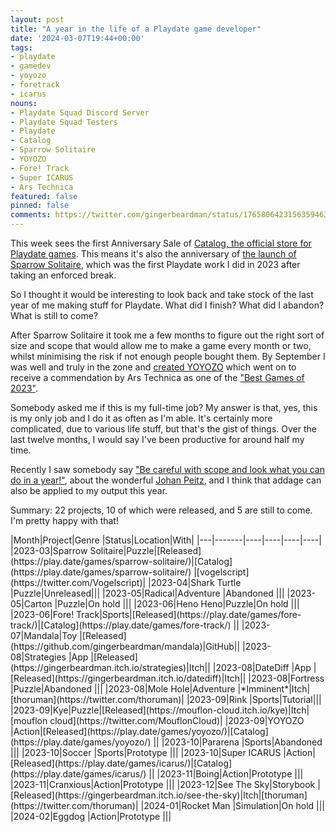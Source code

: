```yaml
---
layout: post
title: "A year in the life of a Playdate game developer"
date: '2024-03-07T19:44+00:00'
tags:
- playdate
- gamedev
- yoyozo
- foretrack
- icarus
nouns:
- Playdate Squad Discord Server
- Playdate Squad Testers
- Playdate
- Catalog
- Sparrow Solitaire
- YOYOZO
- Fore! Track
- Super ICARUS
- Ars Technica
featured: false
pinned: false
comments: https://twitter.com/gingerbeardman/status/1765806423156359463
---
```


This week sees the first Anniversary Sale of [Catalog, the official store for Playdate games](https://play.date/games/tags/on-sale). This means it's also the anniversary of [the launch of Sparrow Solitaire](/2023/04/13/sparrow-solitaire-for-playdate/), which was the first Playdate work I did in 2023 after taking an enforced break.

So I thought it would be interesting to look back and take stock of the last year of me making stuff for Playdate. What did I finish? What did I abandon? What is still to come?

After Sparrow Solitaire it took me a few months to figure out the right sort of size and scope that would allow me to make a game every month or two, whilst minimising the risk if not enough people bought them. By September I was well and truly in the zone and [created YOYOZO](/2023/11/21/yoyozo-how-i-made-a-playdate-game-in-39kb/) which went on to receive a commendation by Ars Technica as one of the ["Best Games of 2023"](https://arstechnica.com/gaming/2023/12/ars-technicas-best-video-games-of-2023/7).

Somebody asked me if this is my full-time job? My answer is that, yes, this is my only job and I do it as often as I'm able. It's certainly more complicated, due to various life stuff, but that's the gist of things. Over the last twelve months, I would say I've been productive for around half my time.

Recently I saw somebody say ["Be careful with scope and look what you can do in a year!"](https://twitter.com/indieretropod/status/1764443576597946593), about the wonderful [Johan Peitz](https://twitter.com/johanpeitz), and I think that addage can also be applied to my output this year.

Summary: 22 projects, 10 of which were released, and 5 are still to come. I'm pretty happy with that!

<div class="table-wrapper" markdown="block">
|Month|Project|Genre |Status|Location|With|
|---|-------|----|----|----|----|
|2023-03|Sparrow Solitaire|Puzzle|[Released](https://play.date/games/sparrow-solitaire/)|[Catalog](https://play.date/games/sparrow-solitaire/) |[vogelscript](https://twitter.com/Vogelscript)|
|2023-04|Shark Turtle |Puzzle|Unreleased|||
|2023-05|Radical|Adventure |Abandoned |||
|2023-05|Carton |Puzzle|On hold |||
|2023-06|Heno Heno|Puzzle|On hold |||
|2023-06|Fore! Track|Sports|[Released](https://play.date/games/fore-track/)|[Catalog](https://play.date/games/fore-track/) ||
|2023-07|Mandala|Toy |[Released](https://github.com/gingerbeardman/mandala)|GitHub||
|2023-08|Strategies |App |[Released](https://gingerbeardman.itch.io/strategies)|Itch||
|2023-08|DateDiff |App |[Released](https://gingerbeardman.itch.io/datediff)|Itch||
|2023-08|Fortress |Puzzle|Abandoned |||
|2023-08|Mole Hole|Adventure |*Imminent*|Itch|[thoruman](https://twitter.com/thoruman)|
|2023-09|Rink |Sports|Tutorial|||
|2023-09|Kye|Puzzle|[Released](https://mouflon-cloud.itch.io/kye)|Itch|[mouflon cloud](https://twitter.com/MouflonCloud)|
|2023-09|YOYOZO |Action|[Released](https://play.date/games/yoyozo/)|[Catalog](https://play.date/games/yoyozo/) ||
|2023-10|Pararena |Sports|Abandoned |||
|2023-10|Soccer |Sports|Prototype |||
|2023-10|Super ICARUS |Action|[Released](https://play.date/games/icarus/)|[Catalog](https://play.date/games/icarus/) ||
|2023-11|Boing|Action|Prototype |||
|2023-11|Cranxious|Action|Prototype |||
|2023-12|See The Sky|Storybook |[Released](https://gingerbeardman.itch.io/see-the-sky)|Itch|[thoruman](https://twitter.com/thoruman)|
|2024-01|Rocket Man |Simulation|On hold |||
|2024-02|Eggdog |Action|Prototype |||

</div>
